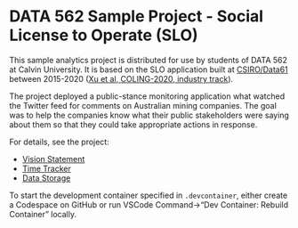 # DATA 562 Sample Project - Social License to Operate (SLO)

This sample analytics project is distributed for use by students of DATA 562 at Calvin University. It is based on the SLO application built at [CSIRO/Data61](https://research.csiro.au/data61/) between 2015-2020 ([Xu et al, COLING-2020, industry track](https://aclanthology.org/2020.coling-industry.14/)).

The project deployed a public-stance monitoring application what watched the Twitter feed for comments on Australian mining companies. The goal was to help the companies know what their public stakeholders were saying about them so that they could take appropriate actions in response.

For details, see the project:

- [Vision Statement](vision.ipynb)
- [Time Tracker](https://app.clockify.me/workspaces/649f2bd325d4ee229253c053)
- [Data Storage](https://drive.google.com/drive/u/1/folders/1te6TeLQ7Uq0-JzBbiBINytPkH7yCqy1b)

To start the development container specified in `.devcontainer`, either create a Codespace on GitHub or run VSCode Command&rarr;&ldquo;Dev Container: Rebuild Container&rdquo; locally.

